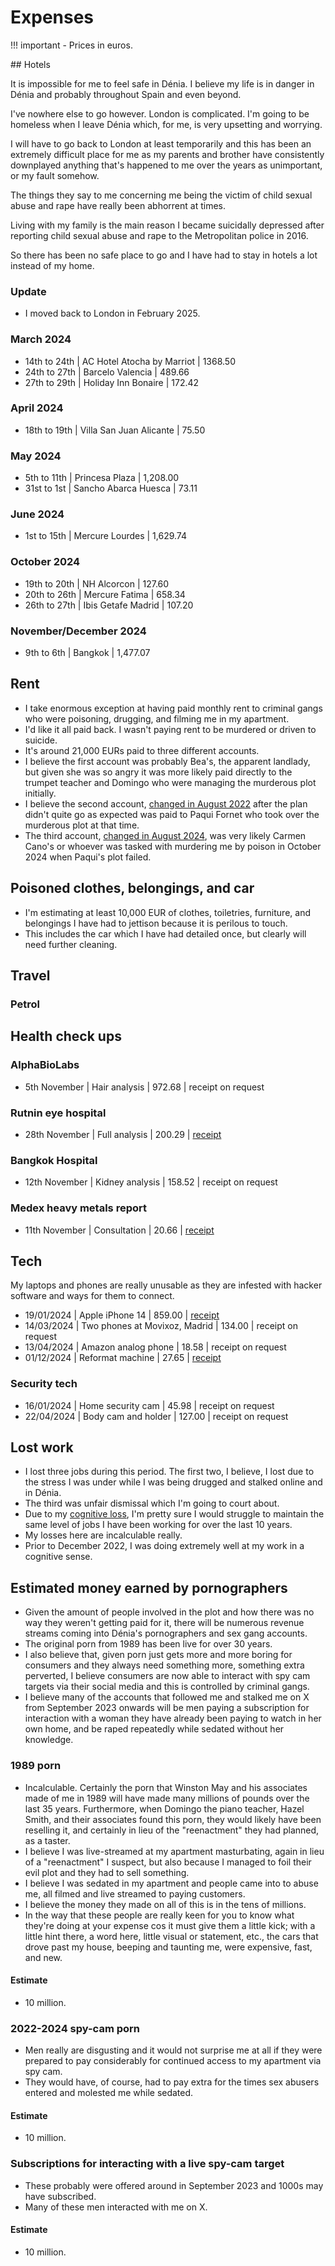 # Expenses

!!! important
    - Prices in euros.

## Hotels 

It is impossible for me to feel safe in Dénia. I believe my life is in danger in Dénia and probably throughout Spain and even beyond.

I've nowhere else to go however. London is complicated. I'm going to be homeless when I leave Dénia which, for me, is very upsetting and worrying.

I will have to go back to London at least temporarily and this has been an extremely difficult place for me as my parents and brother have consistently downplayed anything that's happened to me over the years as unimportant, or my fault somehow.

The things they say to me concerning me being the victim of child sexual abuse and rape have really been abhorrent at times.

Living with my family is the main reason I became suicidally depressed after reporting child sexual abuse and rape to the Metropolitan police in 2016.

So there has been no safe place to go and I have had to stay in hotels a lot instead of my home.

### Update

- I moved back to London in February 2025.

### March 2024

- 14th to 24th  | AC Hotel Atocha by Marriot    | 1368.50
- 24th to 27th  | Barcelo Valencia              | 489.66
- 27th to 29th  | Holiday Inn Bonaire           | 172.42

### April 2024

- 18th to 19th  | Villa San Juan Alicante       | 75.50

### May 2024

- 5th to 11th   | Princesa Plaza                | 1,208.00
- 31st to 1st   | Sancho Abarca Huesca          | 73.11

### June 2024

- 1st to 15th   | Mercure Lourdes               | 1,629.74

### October 2024

- 19th to 20th  | NH Alcorcon                   | 127.60
- 20th to 26th  | Mercure Fatima                | 658.34
- 26th to 27th  | Ibis Getafe Madrid            | 107.20

### November/December 2024

- 9th to 6th    | Bangkok                       | 1,477.07

## Rent

- I take enormous exception at having paid monthly rent to criminal gangs who were poisoning, drugging, and filming me in my apartment.
- I'd like it all paid back. I wasn't paying rent to be murdered or driven to suicide.
- It's around 21,000 EURs paid to three different accounts.
- I believe the first account was probably Bea's, the apparent landlady, but given she was so angry it was more likely paid directly to the trumpet teacher and Domingo who were managing the murderous plot initially.
- I believe the second account, [changed in August 2022](../timeline/2022/july.md#the-landlady-changes-the-bank-account-for-the-rent) after the plan didn't quite go as expected was paid to Paqui Fornet who took over the murderous plot at that time.
- The third account, [changed in August 2024](../timeline/2024/august.md#the-landlady-changes-the-bank-account-that-receives-the-rent-again), was very likely Carmen Cano's or whoever was tasked with murdering me by poison in October 2024 when Paqui's plot failed.

## Poisoned clothes, belongings, and car

- I'm estimating at least 10,000 EUR of clothes, toiletries, furniture, and belongings I have had to jettison because it is perilous to touch.
- This includes the car which I have had detailed once, but clearly will need further cleaning.

## Travel

### Petrol


## Health check ups

### AlphaBioLabs

- 5th November  | Hair analysis                 | 972.68        | receipt on request

### Rutnin eye hospital

- 28th November | Full analysis                 | 200.29        | [receipt](../content/documents/health/eye-hospital-bill.JPG)

### Bangkok Hospital 

- 12th November | Kidney analysis               | 158.52        | receipt on request

### Medex heavy metals report

- 11th November | Consultation                  | 20.66         | [receipt](../content/documents/health/medex-consulation.pdf)

## Tech

My laptops and phones are really unusable as they are infested with hacker software and ways for them to connect.

- 19/01/2024    | Apple iPhone 14               | 859.00        | [receipt](../content/documents/evidence/iphone-bill.png)
- 14/03/2024    | Two phones at Movixoz, Madrid | 134.00        | receipt on request
- 13/04/2024    | Amazon analog phone           | 18.58         | receipt on request
- 01/12/2024    | Reformat machine              | 27.65         | [receipt](../content/images/reformat-machine.JPG)

### Security tech

- 16/01/2024    | Home security cam             | 45.98         | receipt on request
- 22/04/2024    | Body cam and holder           | 127.00        | receipt on request

## Lost work

- I lost three jobs during this period. The first two, I believe, I lost due to the stress I was under while I was being drugged and stalked online and in Dénia.
- The third was unfair dismissal which I'm going to court about.
- Due to my [cognitive loss](health.md#cognitive-loss), I'm pretty sure I would struggle to maintain the same level of jobs I have been working for over the last 10 years.
- My losses here are incalculable really. 
- Prior to December 2022, I was doing extremely well at my work in a cognitive sense.

## Estimated money earned by pornographers

- Given the amount of people involved in the plot and how there was no way they weren't getting paid for it, there will be numerous revenue streams coming into Dénia's pornographers and sex gang accounts.
- The original porn from 1989 has been live for over 30 years.
- I also believe that, given porn just gets more and more boring for consumers and they always need something more, something extra perverted, I believe consumers are now able to interact with spy cam targets via their social media and this is controlled by criminal gangs.
- I believe many of the accounts that followed me and stalked me on X from September 2023 onwards will be men paying a subscription for interaction with a woman they have already been paying to watch in her own home, and be raped repeatedly while sedated without her knowledge.

### 1989 porn

- Incalculable. Certainly the porn that Winston May and his associates made of me in 1989 will have made many millions of pounds over the last 35 years. Furthermore, when Domingo the piano teacher, Hazel Smith, and their associates found this porn, they would likely have been reselling it, and certainly in lieu of the "reenactment" they had planned, as a taster.
- I believe I was live-streamed at my apartment masturbating, again in lieu of a "reenactment" I suspect, but also because I managed to foil their evil plot and they had to sell something.
- I believe I was sedated in my apartment and people came into to abuse me, all filmed and live streamed to paying customers.
- I believe the money they made on all of this is in the tens of millions.
- In the way that these people are really keen for you to know what they're doing at your expense cos it must give them a little kick; with a little hint there, a word here, little visual or statement, etc., the cars that drove past my house, beeping and taunting me, were expensive, fast, and new. 

#### Estimate

- 10 million.

### 2022-2024 spy-cam porn

- Men really are disgusting and it would not surprise me at all if they were prepared to pay considerably for continued access to my apartment via spy cam.
- They would have, of course, had to pay extra for the times sex abusers entered and molested me while sedated.

#### Estimate

- 10 million.

### Subscriptions for interacting with a live spy-cam target

- These probably were offered around in September 2023 and 1000s may have subscribed.
- Many of these men interacted with me on X.

#### Estimate

- 10 million.
